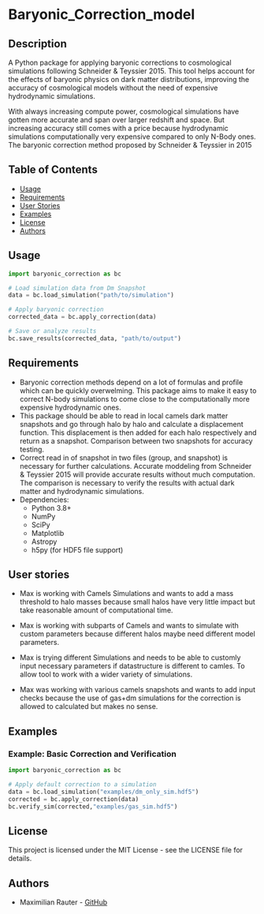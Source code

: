 # Baryonic_Correction_model

## Description
A Python package for applying baryonic corrections to cosmological simulations following Schneider & Teyssier 2015. This tool helps account for the effects of baryonic physics on dark matter distributions, improving the accuracy of cosmological models without the need of expensive hydrodynamic simulations.

With always increasing compute power, cosmological simulations have gotten more accurate and span over larger redshift and space. But increasing accuracy still comes with a price because hydrodynamic simulations computationally very expensive compared to only N-Body ones. The baryonic correction method proposed by Schneider & Teyssier in 2015 


## Table of Contents
- [Usage](#usage)
- [Requirements](#requirements)
- [User Stories](#user-stories)
- [Examples](#examples)
- [License](#license)
- [Authors](#authors)


## Usage

```python
import baryonic_correction as bc

# Load simulation data from Dm Snapshot
data = bc.load_simulation("path/to/simulation")

# Apply baryonic correction
corrected_data = bc.apply_correction(data)

# Save or analyze results
bc.save_results(corrected_data, "path/to/output")
```

## Requirements
- Baryonic correction methods depend on a lot of formulas and profile which can be quickly overwelming. This package aims to make it easy to correct N-body simulations to come close to the computationally more expensive hydrodynamic ones.
- This package should be able to read in local camels dark matter snapshots and go through halo by halo and calculate a displacement function. This displacement is then added for each halo respectively and return as a snapshot. Comparison between two snapshots for accuracy testing.
- Correct read in of snapshot in two files (group, and snapshot) is necessary for further calculations. Accurate moddeling from Schneider & Teyssier 2015 will provide accurate results without much computation. The comparison is necessary to verify the results with actual dark matter and hydrodynamic simulations.
- Dependencies:
    - Python 3.8+
    - NumPy
    - SciPy
    - Matplotlib
    - Astropy
    - h5py (for HDF5 file support)

## User stories
- Max is working with Camels Simulations and wants to add a mass threshold to halo masses because small halos have very little impact but take reasonable amount of computational time.
- Max is working with subparts of Camels and wants to simulate with custom parameters because different halos maybe need different model parameters.

- Max is trying different Simulations and needs to be able to customly input necessary parameters if datastructure is different to camles. To allow tool to work with a wider variety of simulations.
- Max was working with various camels snapshots and wants to add input checks because the use of gas+dm simulations for the correction is allowed to calculated but makes no sense.


## Examples
### Example: Basic Correction and Verification
```python
import baryonic_correction as bc

# Apply default correction to a simulation
data = bc.load_simulation("examples/dm_only_sim.hdf5")
corrected = bc.apply_correction(data)
bc.verify_sim(corrected,"examples/gas_sim.hdf5")
```

## License
This project is licensed under the MIT License - see the LICENSE file for details.

## Authors
- Maximilian Rauter - [GitHub](https://github.com/MaxRauter)